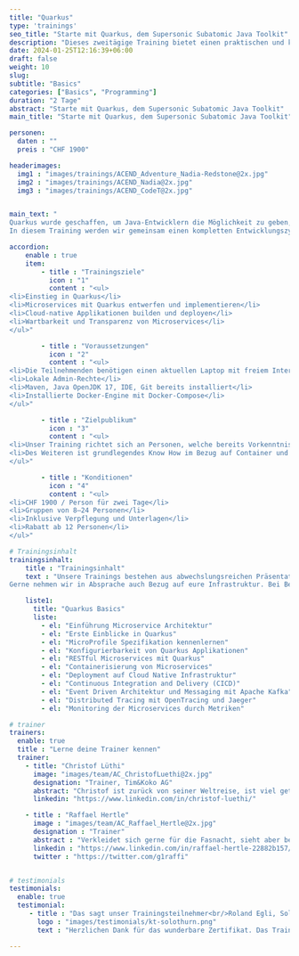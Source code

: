 ```yaml
---
title: "Quarkus"
type: 'trainings'
seo_title: "Starte mit Quarkus, dem Supersonic Subatomic Java Toolkit"
description: "Dieses zweitägige Training bietet einen praktischen und klar verständlichen Einstieg in Quarkus, dem Kubernetes Native Java Stack. Quarkus ermöglicht es leichtgewichtige Services mit Java zu implementieren und eignet sich bestens um auf Container Plattformen oder direkt in die Cloud deployed zu werden."
date: 2024-01-25T12:16:39+06:00
draft: false
weight: 10
slug:
subtitle: "Basics"
categories: ["Basics", "Programming"]
duration: "2 Tage"
abstract: "Starte mit Quarkus, dem Supersonic Subatomic Java Toolkit"
main_title: "Starte mit Quarkus, dem Supersonic Subatomic Java Toolkit"

personen:
  daten : ""
  preis : "CHF 1900"

headerimages:
  img1 : "images/trainings/ACEND_Adventure_Nadia-Redstone@2x.jpg"
  img2 : "images/trainings/ACEND_Nadia@2x.jpg"
  img3 : "images/trainings/ACEND_CodeT@2x.jpg"


main_text: "
Quarkus wurde geschaffen, um Java-Entwicklern die Möglichkeit zu geben, Anwendungen für eine moderne, Cloud-native Welt zu erstellen. Quarkus ist ein Kubernetes-natives Java-Framework, das auf GraalVM und HotSpot zugeschnitten ist und aus den besten Java-Bibliotheken und -Standards entwickelt wurde.\n\n
In diesem Training werden wir gemeinsam einen kompletten Entwicklungszyklus durchlaufen und beginnen beim Bootstrapping einer Quarkus-Anwendung bis zu deren Ausführung als Container. Immer gut begleitet von unseren praxiserprobten Trainern und mit einem guten Mix aus Theorie und Hands-on Labs."

accordion:
    enable : true
    item:
        - title : "Trainingsziele"
          icon : "1"
          content : "<ul>
<li>Einstieg in Quarkus</li>
<li>Microservices mit Quarkus entwerfen und implementieren</li>
<li>Cloud-native Applikationen builden und deployen</li>
<li>Wartbarkeit und Transparenz von Microservices</li>
</ul>"

        - title : "Voraussetzungen"
          icon : "2"
          content : "<ul>
<li>Die Teilnehmenden benötigen einen aktuellen Laptop mit freiem Internetzugang</li>
<li>Lokale Admin-Rechte</li>
<li>Maven, Java OpenJDK 17, IDE, Git bereits installiert</li>
<li>Installierte Docker-Engine mit Docker-Compose</li>
</ul>"

        - title : "Zielpublikum"
          icon : "3"
          content : "<ul>
<li>Unser Training richtet sich an Personen, welche bereits Vorkenntnisse im Bereich der Java Softwareentwicklung und Architektur besitzen</li>
<li>Des Weiteren ist grundlegendes Know How im Bezug auf Container und Container Plattformen von Vorteil</li>
</ul>"

        - title : "Konditionen"
          icon : "4"
          content : "<ul>
<li>CHF 1900 / Person für zwei Tage</li>
<li>Gruppen von 8–24 Personen</li>
<li>Inklusive Verpflegung und Unterlagen</li>
<li>Rabatt ab 12 Personen</li>
</ul>"

# Trainingsinhalt
trainingsinhalt:
    title : "Trainingsinhalt"
    text : "Unsere Trainings bestehen aus abwechslungsreichen Präsentationen und hands-on Labs, um deren Inhalt auf spannende Art und Weise zu uebermitteln.<br/>
Gerne nehmen wir in Absprache auch Bezug auf eure Infrastruktur. Bei Bedarf für weitere Inhalte können wir auf euren Wunsch hin Anpassungen vornehmen."

    liste1:
      title: "Quarkus Basics"
      liste:
        - el: "Einführung Microservice Architektur"
        - el: "Erste Einblicke in Quarkus"
        - el: "MicroProfile Spezifikation kennenlernen"
        - el: "Konfigurierbarkeit von Quarkus Applikationen"
        - el: "RESTful Microservices mit Quarkus"
        - el: "Containerisierung von Microservices"
        - el: "Deployment auf Cloud Native Infrastruktur"
        - el: "Continuous Integration and Delivery (CICD)"
        - el: "Event Driven Architektur und Messaging mit Apache Kafka"
        - el: "Distributed Tracing mit OpenTracing und Jaeger"
        - el: "Monitoring der Microservices durch Metriken"

# trainer
trainers:
  enable: true
  title : "Lerne deine Trainer kennen"
  trainer:
    - title: "Christof Lüthi"
      image: "images/team/AC_ChristofLuethi@2x.jpg"
      designation: "Trainer, Tim&Koko AG"
      abstract: "Christof ist zurück von seiner Weltreise, ist viel getaucht und hat unterschiedliche Kulturen kennengelernt. Mit frischem Geist und Neugier ist er nun auf Entdeckungsreise in der Cloud Native Welt."
      linkedin: "https://www.linkedin.com/in/christof-luethi/"

    - title : "Raffael Hertle"
      image : "images/team/AC_Raffael_Hertle@2x.jpg"
      designation : "Trainer"
      abstract : "Verkleidet sich gerne für die Fasnacht, sieht aber bei den Cloud Native Technologien gerne hinter die Masken"
      linkedin : "https://www.linkedin.com/in/raffael-hertle-22882b157/"
      twitter : "https://twitter.com/g1raffi"


# testimonials
testimonials:
  enable: true
  testimonial:
     - title : "Das sagt unser Trainingsteilnehmer<br/>Roland Egli, Solothurn"
       logo : "images/testimonials/kt-solothurn.png"
       text : "Herzlichen Dank für das wunderbare Zertifikat. Das Training war sehr lernreich und der Austausch mit den anderen Trainees empfand ich als sehr wertvoll. Toll organisiert."

---
```

